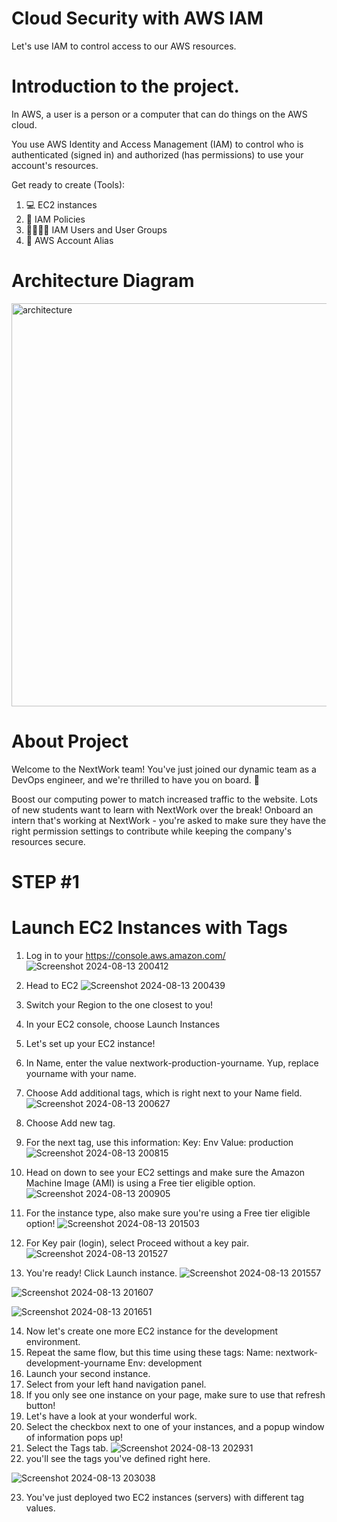 # Cloud Security with AWS IAM
Let's use IAM to control access to our AWS resources.

# Introduction to the project.

In AWS, a user is a person or a computer that can do things on the AWS cloud.

You use AWS Identity and Access Management (IAM) to control who is authenticated (signed in) and authorized (has permissions) to use your account's resources.

Get ready to create (Tools):

1. 💻 EC2 instances
2. 📏 IAM Policies
3. 👩‍👩‍👧‍👧 IAM Users and User Groups
4. 🔖 AWS Account Alias

# Architecture Diagram

<img width="645" alt="architecture" src="https://github.com/user-attachments/assets/44f4aaac-47d4-4e48-8f2a-76e48411e97e">

# About Project
Welcome to the NextWork team! You've just joined our dynamic team as a DevOps engineer, and we're thrilled to have you on board. 👋

Boost our computing power to match increased traffic to the website. Lots of new students want to learn with NextWork over the break!
Onboard an intern that's working at NextWork - you're asked to make sure they have the right permission settings to contribute while keeping the company's resources secure.

# STEP #1

# Launch EC2 Instances with Tags

1. Log in to your https://console.aws.amazon.com/
![Screenshot 2024-08-13 200412](https://github.com/user-attachments/assets/06e25844-7725-4a99-a29c-aa9d986a6fa4)
  
2. Head to EC2
![Screenshot 2024-08-13 200439](https://github.com/user-attachments/assets/fe259a47-76e4-42d7-b8ce-9c2df2d65be2)
 
3. Switch your Region to the one closest to you!
4. In your EC2 console, choose Launch Instances
5. Let's set up your EC2 instance!
6. In Name, enter the value nextwork-production-yourname. Yup, replace yourname with your name.
7. Choose Add additional tags, which is right next to your Name field.
![Screenshot 2024-08-13 200627](https://github.com/user-attachments/assets/3e614b97-25b8-4638-a763-fe09fa769e69)

8. Choose Add new tag.
9. For the next tag, use this information:
      Key: Env
      Value: production
![Screenshot 2024-08-13 200815](https://github.com/user-attachments/assets/e46a69dd-acd3-406c-b362-e4d309816920)

10. Head on down to see your EC2 settings and make sure the Amazon Machine Image (AMI) is using a Free tier eligible option.
![Screenshot 2024-08-13 200905](https://github.com/user-attachments/assets/289aef8f-af79-4372-aed7-4340d34c4ed2)

11. For the instance type, also make sure you're using a Free tier eligible option!
![Screenshot 2024-08-13 201503](https://github.com/user-attachments/assets/f15a8dfa-c566-4294-ba28-42c930cbc409)

12. For Key pair (login), select Proceed without a key pair.
![Screenshot 2024-08-13 201527](https://github.com/user-attachments/assets/250fcc4f-aee9-48e3-835a-fb1992de35ab)

13. You're ready! Click Launch instance.
![Screenshot 2024-08-13 201557](https://github.com/user-attachments/assets/d830da37-fd0c-4325-94fe-a3d2c0c2af48)

![Screenshot 2024-08-13 201607](https://github.com/user-attachments/assets/6594ec07-dc1d-4804-8c16-3fc16ccecd93)

![Screenshot 2024-08-13 201651](https://github.com/user-attachments/assets/95706ff1-4090-4f9e-a3b0-7999bcb94688)

14. Now let's create one more EC2 instance for the development environment.
15. Repeat the same flow, but this time using these tags:
      Name: nextwork-development-yourname
      Env: development
16. Launch your second instance.
17. Select from your left hand navigation panel.
18. If you only see one instance on your page, make sure to use that refresh button!
19. Let's have a look at your wonderful work.
20. Select the checkbox next to one of your instances, and a popup window of information pops up!
21. Select the Tags tab.
![Screenshot 2024-08-13 202931](https://github.com/user-attachments/assets/0e5ff4f2-a781-44d0-aba9-69666537aaaa)
22. you'll see the tags you've defined right here.

![Screenshot 2024-08-13 203038](https://github.com/user-attachments/assets/342422bc-5295-46b4-8071-5462a3defe75)

23. You've just deployed two EC2 instances (servers) with different tag values.

